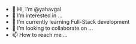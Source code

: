 - 👋 Hi, I’m @yahavgal
- 👀 I’m interested in ...
- 🌱 I’m currently learning Full-Stack development
- 💞️ I’m looking to collaborate on ...
- 📫 How to reach me ...

<!---
yahavgal/yahavgal is a ✨ special ✨ repository because its `README.md` (this file) appears on your GitHub profile.
You can click the Preview link to take a look at your changes.
--->
